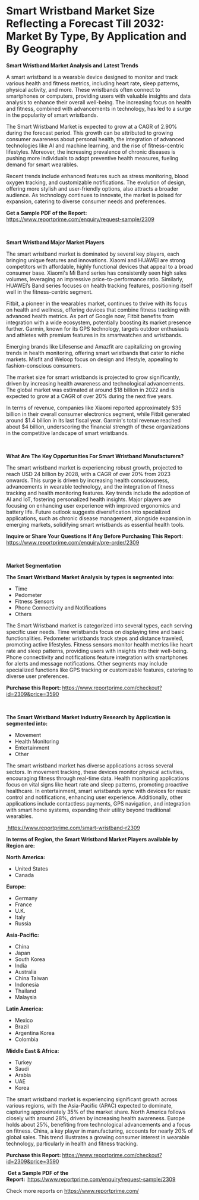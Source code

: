 <p><h1>Smart Wristband Market Size Reflecting a Forecast Till 2032: Market By Type, By Application and By Geography</h1></p><p><strong>Smart Wristband Market Analysis and Latest Trends</strong></p>
<p><p>A smart wristband is a wearable device designed to monitor and track various health and fitness metrics, including heart rate, sleep patterns, physical activity, and more. These wristbands often connect to smartphones or computers, providing users with valuable insights and data analysis to enhance their overall well-being. The increasing focus on health and fitness, combined with advancements in technology, has led to a surge in the popularity of smart wristbands.</p><p>The Smart Wristband Market is expected to grow at a CAGR of 2.90% during the forecast period. This growth can be attributed to growing consumer awareness about personal health, the integration of advanced technologies like AI and machine learning, and the rise of fitness-centric lifestyles. Moreover, the increasing prevalence of chronic diseases is pushing more individuals to adopt preventive health measures, fueling demand for smart wearables. </p><p>Recent trends include enhanced features such as stress monitoring, blood oxygen tracking, and customizable notifications. The evolution of design, offering more stylish and user-friendly options, also attracts a broader audience. As technology continues to innovate, the market is poised for expansion, catering to diverse consumer needs and preferences.</p></p>
<p><strong>Get a Sample PDF of the Report:&nbsp;</strong> <a href="https://www.reportprime.com/enquiry/request-sample/2309?utm_campaign=3053&utm_medium=2&utm_source=Github&utm_content=ia&utm_term=18032025&utm_id=smart-wristband">https://www.reportprime.com/enquiry/request-sample/2309</a></p>
<p>&nbsp;</p>
<p><strong>Smart Wristband Major Market Players</strong></p>
<p><p>The smart wristband market is dominated by several key players, each bringing unique features and innovations. Xiaomi and HUAWEI are strong competitors with affordable, highly functional devices that appeal to a broad consumer base. Xiaomi's Mi Band series has consistently seen high sales volumes, leveraging an impressive price-to-performance ratio. Similarly, HUAWEI’s Band series focuses on health tracking features, positioning itself well in the fitness-centric segment.</p><p>Fitbit, a pioneer in the wearables market, continues to thrive with its focus on health and wellness, offering devices that combine fitness tracking with advanced health metrics. As part of Google now, Fitbit benefits from integration with a wide ecosystem, potentially boosting its market presence further. Garmin, known for its GPS technology, targets outdoor enthusiasts and athletes with premium features in its smartwatches and wristbands.</p><p>Emerging brands like Lifesense and Amazfit are capitalizing on growing trends in health monitoring, offering smart wristbands that cater to niche markets. Misfit and Weloop focus on design and lifestyle, appealing to fashion-conscious consumers.</p><p>The market size for smart wristbands is projected to grow significantly, driven by increasing health awareness and technological advancements. The global market was estimated at around $18 billion in 2022 and is expected to grow at a CAGR of over 20% during the next five years. </p><p>In terms of revenue, companies like Xiaomi reported approximately $35 billion in their overall consumer electronics segment, while Fitbit generated around $1.4 billion in its last fiscal year. Garmin's total revenue reached about $4 billion, underscoring the financial strength of these organizations in the competitive landscape of smart wristbands.</p></p>
<p>&nbsp;</p>
<p><strong>What Are The Key Opportunities For Smart Wristband Manufacturers?</strong></p>
<p><p>The smart wristband market is experiencing robust growth, projected to reach USD 24 billion by 2028, with a CAGR of over 20% from 2023 onwards. This surge is driven by increasing health consciousness, advancements in wearable technology, and the integration of fitness tracking and health monitoring features. Key trends include the adoption of AI and IoT, fostering personalized health insights. Major players are focusing on enhancing user experience with improved ergonomics and battery life. Future outlook suggests diversification into specialized applications, such as chronic disease management, alongside expansion in emerging markets, solidifying smart wristbands as essential health tools.</p></p>
<p><strong>Inquire or Share Your Questions If Any Before Purchasing This Report:</strong> <a href="https://www.reportprime.com/enquiry/pre-order/2309?utm_campaign=3053&utm_medium=2&utm_source=Github&utm_content=ia&utm_term=18032025&utm_id=smart-wristband">https://www.reportprime.com/enquiry/pre-order/2309</a></p>
<p>&nbsp;</p>
<p><strong>Market Segmentation</strong></p>
<p><strong>The Smart Wristband Market Analysis by types is segmented into:</strong></p>
<p><ul><li>Time</li><li>Pedometer</li><li>Fitness Sensors</li><li>Phone Connectivity and Notifications</li><li>Others</li></ul></p>
<p><p>The Smart Wristband market is categorized into several types, each serving specific user needs. Time wristbands focus on displaying time and basic functionalities. Pedometer wristbands track steps and distance traveled, promoting active lifestyles. Fitness sensors monitor health metrics like heart rate and sleep patterns, providing users with insights into their well-being. Phone connectivity and notifications feature integration with smartphones for alerts and message notifications. Other segments may include specialized functions like GPS tracking or customizable features, catering to diverse user preferences.</p></p>
<p><strong>Purchase this Report:&nbsp;</strong><a href="https://www.reportprime.com/checkout?id=2309&price=3590&utm_campaign=3053&utm_medium=2&utm_source=Github&utm_content=ia&utm_term=18032025&utm_id=smart-wristband">https://www.reportprime.com/checkout?id=2309&price=3590</a></p>
<p>&nbsp;</p>
<p><strong>The Smart Wristband Market Industry Research by Application is segmented into:</strong></p>
<p><ul><li>Movement</li><li>Health Monitoring</li><li>Entertainment</li><li>Other</li></ul></p>
<p><p>The smart wristband market has diverse applications across several sectors. In movement tracking, these devices monitor physical activities, encouraging fitness through real-time data. Health monitoring applications focus on vital signs like heart rate and sleep patterns, promoting proactive healthcare. In entertainment, smart wristbands sync with devices for music control and notifications, enhancing user experience. Additionally, other applications include contactless payments, GPS navigation, and integration with smart home systems, expanding their utility beyond traditional wearables.</p></p>
<p><a href="https://www.reportprime.com/smart-wristband-r2309?utm_campaign=3053&utm_medium=2&utm_source=Github&utm_content=ia&utm_term=18032025&utm_id=smart-wristband">&nbsp;https://www.reportprime.com/smart-wristband-r2309</a></p>
<p><strong>In terms of Region, the Smart Wristband Market Players available by Region are:</strong></p>
<p>
    <p> <strong> North America: </strong>
        <ul>
            <li>United States</li>
            <li>Canada</li>
        </ul>
        </p> 
    <p> <strong> Europe: </strong>
        <ul>
            <li>Germany</li>
            <li>France</li>
            <li>U.K.</li>
            <li>Italy</li>
            <li>Russia</li>
        </ul>
        </p> 
    <p> <strong> Asia-Pacific: </strong>
        <ul>
            <li>China</li>
            <li>Japan</li>
            <li>South Korea</li>
            <li>India</li>
            <li>Australia</li>
            <li>China Taiwan</li>
            <li>Indonesia</li>
            <li>Thailand</li>
            <li>Malaysia</li>
        </ul>
        </p> 
    <p> <strong> Latin America: </strong>
        <ul>
            <li>Mexico</li>
            <li>Brazil</li>
            <li>Argentina Korea</li>
            <li>Colombia</li>
        </ul>
        </p> 
    <p> <strong> Middle East & Africa: </strong>
        <ul>
            <li>Turkey</li>
            <li>Saudi</li>
            <li>Arabia</li>
            <li>UAE</li>
            <li>Korea</li>
        </ul>
    </p>
    </p>
<p><p>The smart wristband market is experiencing significant growth across various regions, with the Asia-Pacific (APAC) expected to dominate, capturing approximately 35% of the market share. North America follows closely with around 28%, driven by increasing health awareness. Europe holds about 25%, benefiting from technological advancements and a focus on fitness. China, a key player in manufacturing, accounts for nearly 20% of global sales. This trend illustrates a growing consumer interest in wearable technology, particularly in health and fitness tracking.</p></p>
<p><strong>Purchase this Report: </strong><a href="https://www.reportprime.com/checkout?id=2309&price=3590&utm_campaign=3053&utm_medium=2&utm_source=Github&utm_content=ia&utm_term=18032025&utm_id=smart-wristband">https://www.reportprime.com/checkout?id=2309&price=3590</a></p>
<p>&nbsp;<strong>Get a Sample PDF of the Report:&nbsp;&nbsp;</strong><a href="https://www.reportprime.com/enquiry/request-sample/2309?utm_campaign=3053&utm_medium=2&utm_source=Github&utm_content=ia&utm_term=18032025&utm_id=smart-wristband">https://www.reportprime.com/enquiry/request-sample/2309</a></p>
<p><strong></strong></p>
<p>Check more reports on <a href="https://www.reportprime.com/?utm_campaign=3053&utm_medium=2&utm_source=Github&utm_content=ia&utm_term=18032025&utm_id=smart-wristband">https://www.reportprime.com/</a></p>